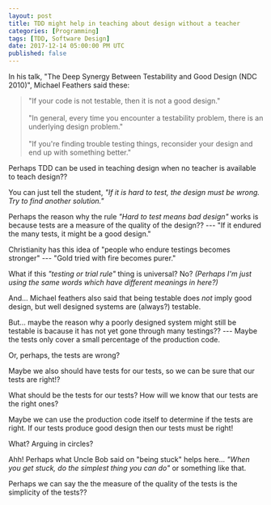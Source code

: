 ```yaml
---
layout: post
title: TDD might help in teaching about design without a teacher
categories: [Programming]
tags: [TDD, Software Design]
date: 2017-12-14 05:00:00 PM UTC
published: false
---
```


<!-- December 15, 2017 2:00:00 AM Philippine Time -->


In his talk, "The Deep Synergy Between Testability and Good Design (NDC 2010)", Michael Feathers said these:

> "If your code is not testable, then it is not a good design."
<br /><br />
> "In general, every time you encounter a testability problem, there is an underlying design problem."
<br /><br />
> "If you're finding trouble testing things, reconsider your design and end up with something better."


Perhaps TDD can be used in teaching design when no teacher is available to teach design??

<!--more-->

You can just tell the student, _"If it is hard to test, the design must be wrong. Try to find another solution."_

Perhaps the reason why the rule _"Hard to test means bad design"_ works is because tests are a measure of the quality of the design?? --- "If it endured the many tests, it might be a good design."

Christianity has this idea of "people who endure testings becomes stronger" --- "Gold tried with fire becomes purer."

What if this _"testing or trial rule"_ thing is universal? No? _(Perhaps I'm just using the same words which have different meanings in here?)_


And... Michael feathers also said that being testable does _not_ imply good design, but well designed systems are (always?) testable.

But... maybe the reason why a poorly designed system might still be testable is bacause it has not yet gone through many testings?? --- Maybe the tests only cover a small percentage of the production code.

Or, perhaps, the tests are wrong?

Maybe we also should have tests for our tests, so we can be sure that our tests are right!?

What should be the tests for our tests? How will we know that our tests are the right ones?

Maybe we can use the production code itself to determine if the tests are right. If our tests produce good design then our tests must be right!

What? Arguing in circles?

Ahh! Perhaps what Uncle Bob said on "being stuck" helps here... _"When you get stuck, do the simplest thing you can do"_ or something like that.

Perhaps we can say the the measure of the quality of the tests is the simplicity of the tests??



<!-- 
When we get stuck our tests must be wrong. We have to backtrack. Or start again, and write the simplest tests first.

So if you are not getting stuck at testing, you are going in the right direction.

Urghhh! I'm confused. I need to get back to this later. 
 -->



<!--
-->